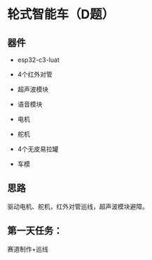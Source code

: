 # 轮式智能车（D题）

## 器件

- esp32-c3-luat

- 4个红外对管

- 超声波模块

- 语音模块

- 电机

- 舵机

- 4个无皮易拉罐

- 车模

## 思路

驱动电机、舵机，红外对管巡线，超声波模块避障。

## 第一天任务：

赛道制作+巡线

